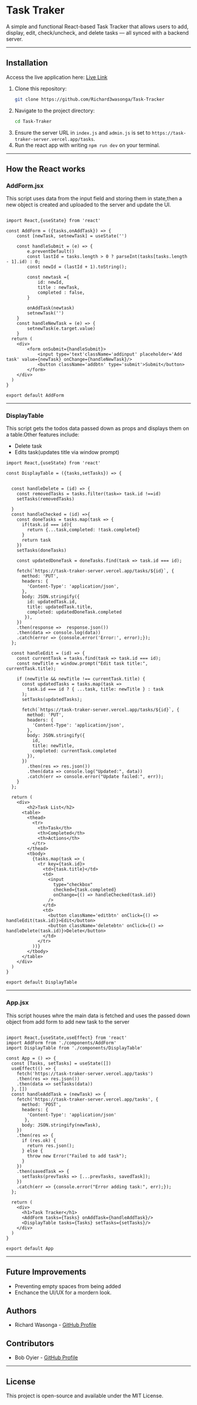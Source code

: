 # **Task Traker**

A simple and functional React-based Task Tracker that allows users to add, display, edit, check/uncheck, and delete tasks — all synced with a backend server.

---
## **Installation**

Access the live application here: [Live Link](https:task-tracker-eosin-pi.vercel.app/)

1. Clone this repository:
   ```bash
   git clone https://github.com/Richard3wasonga/Task-Tracker
   ```
2. Navigate to the project directory:
   ```bash
   cd Task-Traker
   ```
3. Ensure the server URL in `index.js` and `admin.js` is set to `https://task-traker-server.vercel.app/tasks`.
4. Run the react app with  writing `npm run dev` on your terminal.

---

## **How the React works**

### **AddForm.jsx**
This script uses data from the input field and storing them in state,then a new object is created and uploaded to the server and update the UI.

```react

import React,{useState} from 'react'

const AddForm = ({tasks,onAddTask}) => {
    const [newTask, setnewTask] = useState('')
    
    const handleSubmit = (e) => {
        e.preventDefault()
        const lastId = tasks.length > 0 ? parseInt(tasks[tasks.length - 1].id) : 0;
        const newId = (lastId + 1).toString();

        const newtask ={
            id: newId,
            title : newTask,
            completed : false,
        }
        
        onAddTask(newtask)
        setnewTask('')
    }
    const handleNewTask = (e) => {
        setnewTask(e.target.value)
    }
  return (
    <div>
        <form onSubmit={handleSubmit}>
            <input type='text'className='addinput' placeholder='Add task' value={newTask} onChange={handleNewTask}/>
            <button className='addbtn' type='submit'>Submit</button>
        </form>
    </div>
  )
}

export default AddForm

```
---

### **DisplayTable**

This script gets the todos data passed down as props and displays them on a table.Other features include:

- Delete task
- Edits task(updates title via window prompt)

```react
import React,{useState} from 'react'

const DisplayTable = ({tasks,setTasks}) => {

  
  const handleDelete = (id) => {
    const removedTasks = tasks.filter(task=> task.id !==id)
    setTasks(removedTasks)

  }
  const handleChecked = (id) =>{
    const doneTasks = tasks.map(task => {
      if(task.id === id){
        return {...task,completed: !task.completed}
      }
      return task
    })
    setTasks(doneTasks)

    const updatedDoneTask = doneTasks.find(task => task.id === id);

    fetch(`https://task-traker-server.vercel.app/tasks/${id}`, {
      method: 'PUT',
      headers: {
        'Content-Type': 'application/json',
      },
      body: JSON.stringify({ 
        id: updatedTask.id,
        title: updatedTask.title,
        completed: updatedDoneTask.completed
       }),
    })
    .then(response =>  response.json())
    .then(data => console.log(data))
    .catch(error => {console.error('Error:', error);});
  };
  
  const handleEdit = (id) => {
    const currentTask = tasks.find(task => task.id === id);
    const newTitle = window.prompt("Edit task title:", currentTask.title);

    if (newTitle && newTitle !== currentTask.title) {
      const updatedTasks = tasks.map(task =>
        task.id === id ? { ...task, title: newTitle } : task
      );
      setTasks(updatedTasks);

      fetch(`https://task-traker-server.vercel.app/tasks/${id}`, {
        method: 'PUT',
        headers: {
          'Content-Type': 'application/json',
        },
        body: JSON.stringify({
          id,
          title: newTitle,
          completed: currentTask.completed
        }),
      })
        .then(res => res.json())
        .then(data => console.log("Updated:", data))
        .catch(err => console.error("Update failed:", err));
    }
  };
  
  return (
    <div>
        <h2>Task List</h2>
      <table>
        <thead>
          <tr>
            <th>Task</th>
            <th>Completed</th>
            <th>Actions</th>
          </tr>
        </thead>
        <tbody>
          {tasks.map(task => (
            <tr key={task.id}>
              <td>{task.title}</td>
              <td>
                <input 
                  type="checkbox" 
                  checked={task.completed} 
                  onChange={() => handleChecked(task.id)} 
                />
              </td>
              <td>
                <button className='editbtn' onClick={() => handleEdit(task.id)}>Edit</button>
                <button className='deletebtn' onClick={() => handleDelete(task.id)}>Delete</button>
              </td>
            </tr>
          ))}
        </tbody>
      </table>
    </div>
  )
}

export default DisplayTable

```
---

### **App.jsx**

This script houses whre the main data is fetched and uses the passed down object from add form to add new task to the server

```react

import React,{useState,useEffect} from 'react'
import AddForm from './components/AddForm'
import DisplayTable from './components/DisplayTable'

const App = () => {
  const [Tasks, setTasks] = useState([])
  useEffect(() => {
    fetch('https://task-traker-server.vercel.app/tasks')
    .then(res => res.json())
    .then(data => setTasks(data))
  }, [])
  const handleAddTask = (newTask) => {
    fetch('https://task-traker-server.vercel.app/tasks', {
      method: 'POST',
      headers: { 
        'Content-Type': 'application/json'
       },
      body: JSON.stringify(newTask),
    })
    .then(res => {
      if (res.ok) {
        return res.json();
      } else {
        throw new Error("Failed to add task");
      }
    })
    .then(savedTask => {
      setTasks(prevTasks => [...prevTasks, savedTask]); 
    })
    .catch(err => {console.error("Error adding task:", err);});
  };
  
  return (
    <div>
      <h1>Task Tracker</h1>
      <AddForm tasks={Tasks} onAddTask={handleAddTask}/>
      <DisplayTable tasks={Tasks} setTasks={setTasks}/>
    </div>
  )
}

export default App

```
---

## **Future Improvements**

- Preventing empty spaces from being added
- Enchance the UI/UX for a mordern look.

## **Authors**
- Richard Wasonga - [GitHub Profile](https://github.com/Richard3wasonga)

## **Contributors**
- Bob Oyier - [GitHub Profile](https://github.com/oyieroyier)

---

## **License**

This project is open-source and available under the MIT License.
